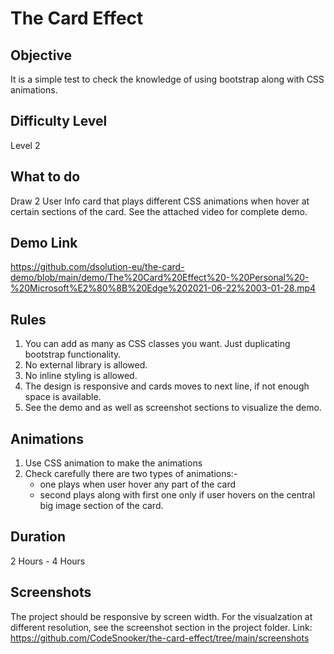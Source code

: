 # The Card Effect

## Objective
It is a simple test to check the knowledge of using bootstrap along with CSS animations.

## Difficulty Level
Level 2

## What to do
Draw 2 User Info card that plays different CSS animations when hover at certain sections of the card. See the attached video for complete demo.

## Demo Link
https://github.com/dsolution-eu/the-card-demo/blob/main/demo/The%20Card%20Effect%20-%20Personal%20-%20Microsoft%E2%80%8B%20Edge%202021-06-22%2003-01-28.mp4

## Rules
1. You can add as many as CSS classes you want. Just duplicating bootstrap functionality.
2. No external library is allowed.
3. No inline styling is allowed.
4. The design is responsive and cards moves to next line, if not enough space is available.
5. See the demo and as well as screenshot sections to visualize the demo.

## Animations
1. Use CSS animation to make the animations
2. Check carefully there are two types of animations:-
    - one plays when user hover any part of the card  
    - second plays along with first one only if user hovers on the central big image section of the card.


## Duration
2 Hours - 4 Hours

## Screenshots
The project should be responsive by screen width. For the visualzation at different resolution, see the screenshot section in the project folder.
Link: https://github.com/CodeSnooker/the-card-effect/tree/main/screenshots

